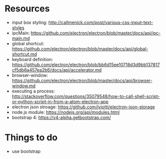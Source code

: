 # Resources

* input box styling: http://callmenick.com/post/various-css-input-text-styles
* ipcMain: https://github.com/electron/electron/blob/master/docs/api/ipc-main.md
* global shortcut: https://github.com/electron/electron/blob/master/docs/api/global-shortcut.md
* keyboard definition: https://github.com/electron/electron/blob/bb6d15ee10718d3d9bb137817cf5db6a457ea2b6/docs/api/accelerator.md
* browser-window: https://github.com/electron/electron/blob/master/docs/api/browser-window.md
* executing a process: http://stackoverflow.com/questions/35079548/how-to-call-shell-script-or-python-script-in-from-a-atom-electron-app
* electron json stroage: https://github.com/jviotti/electron-json-storage
* node.js module: https://nodejs.org/api/modules.html
* bootstrap 4: https://v4-alpha.getbootstrap.com/


# Things to do

* use bootstrap
